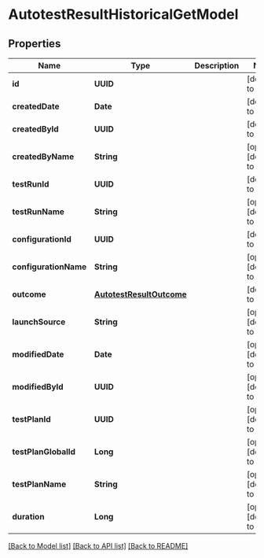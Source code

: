 # AutotestResultHistoricalGetModel
## Properties

| Name | Type | Description | Notes |
|------------ | ------------- | ------------- | -------------|
| **id** | **UUID** |  | [default to null] |
| **createdDate** | **Date** |  | [default to null] |
| **createdById** | **UUID** |  | [default to null] |
| **createdByName** | **String** |  | [optional] [default to null] |
| **testRunId** | **UUID** |  | [default to null] |
| **testRunName** | **String** |  | [optional] [default to null] |
| **configurationId** | **UUID** |  | [default to null] |
| **configurationName** | **String** |  | [optional] [default to null] |
| **outcome** | [**AutotestResultOutcome**](AutotestResultOutcome.md) |  | [default to null] |
| **launchSource** | **String** |  | [optional] [default to null] |
| **modifiedDate** | **Date** |  | [optional] [default to null] |
| **modifiedById** | **UUID** |  | [optional] [default to null] |
| **testPlanId** | **UUID** |  | [optional] [default to null] |
| **testPlanGlobalId** | **Long** |  | [optional] [default to null] |
| **testPlanName** | **String** |  | [optional] [default to null] |
| **duration** | **Long** |  | [optional] [default to null] |

[[Back to Model list]](../README.md#documentation-for-models) [[Back to API list]](../README.md#documentation-for-api-endpoints) [[Back to README]](../README.md)

